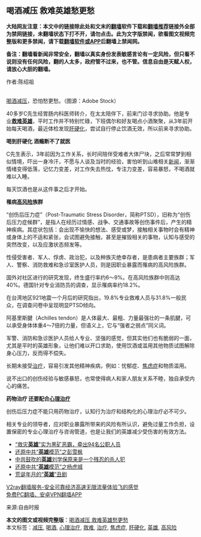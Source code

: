  <h2>喝酒减压 救难英雄愁更愁</h2> <p class="notice"><b>大陆网友注意：本文中的链接除此处和文末的<a href="https://github.com/bannedbook/fanqiang" >翻墙</a>软件下载和<a href="https://github.com/killgcd/justmysocks/blob/master/README.md">翻墙推荐</a>链接外全部为禁网链接，未翻墙状态下打不开，请勿点击。此为文字版禁闻，欲看图文视频完整版和更多禁闻，请下载<a href="https://github.com/bannedbook/fanqiang">翻墙软件或APP</a>后翻墙上禁闻网。</p><p>备注：翻墙看新闻非常安全，翻墙以真实身份发表敏感言论有一定风险，但只看不说则没有任何风险，翻的人太多，政府管不过来，也不管。信息自由是天赋人权，请放心大胆的翻墙。</b></p>  <div class="entry"> <p>作者:陈绍祖</p> <p><br /> <a href="https://www.bannedbook.org/bnews/tag/%E5%96%9D%E9%85%92/" class="st_tag internal_tag" rel="tag" title="标签 喝酒 下的日志">喝酒</a><a href="https://www.bannedbook.org/bnews/tag/%E5%87%8F%E5%8E%8B/" class="st_tag internal_tag" rel="tag" title="标签 减压 下的日志">减压</a>，恐怕愁更愁。（图源：Adobe Stock） </p> <p>40多岁C先生经胃肠内科医师转介，在太太陪伴下，前来门诊寻求协助。他是专业<strong><a href="https://www.bannedbook.org/bnews/tag/%E6%95%91%E9%9A%BE/" class="st_tag internal_tag" rel="tag" title="标签 救难 下的日志">救难</a><a href="https://www.bannedbook.org/bnews/tag/%E8%8B%B1%E9%9B%84/" class="st_tag internal_tag" rel="tag" title="标签 英雄 下的日志">英雄</a></strong>，平时工作并不特别忙碌，下班偶尔和好友喝点小酒聚聚，从3年前开始每天喝酒，最近体检发现<a href="https://www.bannedbook.org/bnews/tag/%e8%82%9d%e7%a1%ac%e5%8c%96/" class="st_tag internal_tag" rel="tag" title="标签 肝硬化 下的日志">肝硬化</a>，尝试自行停止饮酒无效，所以前来寻求协助。 </p> <p><strong>喝到肝硬化 酒瘾断不了就医</strong> </p> <p>C先生表示，3年前因为工作关系，长时间陪伴受难者大体尸块，之后常常梦到相似情境，吓出一身冷汗，不愿与人谈及当时的经验，害怕听到山难相关<span class='wp_keywordlink_affiliate'><a href="https://www.bannedbook.org/" title="新闻">新闻</a></span>，渐渐情绪变得低落，记忆力变差，对工作失去热忱，专注力变差，容易暴怒，不喝酒就难以入睡。 </p> <p>每天饮酒也是从这件事之后才开始。 </p>  <p><strong>罹病<a href="https://www.bannedbook.org/bnews/tag/%E9%AB%98%E9%A3%8E%E9%99%A9/" class="st_tag internal_tag" rel="tag" title="标签 高风险 下的日志">高风险</a>族群</strong> </p> <p>“创伤后压力症”（Post-Traumatic Stress Disorder，简称PTSD），旧称为“创伤后压力症候群”，是指人在经历过情感、战争、交通事故等创伤事件后，产生的精神疾病。其症状包括：会出现不愉快的想法、感受或梦，接触相关事物时会有精神或身体上的不适和紧张，会试图避免接触，甚至是摧毁相关的事物，认知与感受的突然改变，以及应激状态频发等。 </p> <p>性侵受害者、军人、俘虏、政治犯，以及种族灭绝幸存者，是患病者主要族群；军人、警察、消防救难和急诊室医护人员，则是因职业暴露而罹病的高风险族群。 </p> <p>国外对社区进行的研究发现，终生盛行率约6～9%。在高风险族群中则高达40%。德国针对专业消防员的调查，显示罹病率约18.2%。 </p> <p>在台湾地区921地震一个月后的研究指出，19.8%专业救难人员与31.8%一般民众，在调查问卷中呈现明显PTSD倾向。 </p> <p>阿基里斯腱（Achilles tendon）是人体最大、最粗、力量最强壮的一条肌腱，可以承受身体体重4～7倍的力量，但语义上，它与“强者之弱点”同义词。 </p>  <p>军警、消防和急诊医护人员给人专业、坚强的感觉，但其实他们也有脆弱的一面，尤其是平时的英雄形象，让他们难以开口求助，使用饮酒或滥用其他物质试图解除身心压力，反而得不偿失。 </p> <p>长期未接受<a href="https://www.bannedbook.org/bnews/tag/%e6%b2%bb%e7%96%97/" class="st_tag internal_tag" rel="tag" title="标签 治疗 下的日志">治疗</a>，容易引发其他精神疾病，例如：忧郁症、<a href="https://www.bannedbook.org/bnews/tag/%e7%84%a6%e8%99%91%e7%97%87/" class="st_tag internal_tag" rel="tag" title="标签 焦虑症 下的日志">焦虑症</a>和物质滥用。 </p> <p>说不出口的创伤经验与敏感暴怒，也常使得病人和家人朋友关系不睦，独自承受内心的痛苦。 </p> <p><strong>药物治疗 还要配合<a href="https://www.bannedbook.org/bnews/tag/%E5%BF%83%E7%90%86%E6%B2%BB%E7%96%97/" class="st_tag internal_tag" rel="tag" title="标签 心理治疗 下的日志">心理治疗</a></strong> </p> <p>创伤后压力症不能只用药物治疗，认知行为治疗和结构化的心理治疗必不可少。 </p> <p>相关专业的领导者，应对职业暴露所带来的风险有所认识，避免过量工作负担，设置保密的专业心理治疗与咨询管道，也是让我们的英雄减少受伤害的有效方法。 </p>  <ul class='op-related-articles' title='相关阅读'> <li><a href='https://www.bannedbook.org/bnews/baitai/20201102/1424300.html' target='_blank'>“救灾<b>英雄</b>”实为黑矿恶霸，牵出94名公职人员</a></li> <li><a href='https://www.bannedbook.org/bnews/lishi/20201102/1424192.html' target='_blank'>还原中共“<b>英雄</b>模范”之彭雪枫</a></li> <li><a href='https://www.bannedbook.org/bnews/lifebaike/20201101/1423843.html' target='_blank'>中共鼓吹的<b>英雄</b>刘学保原来是一个残忍的杀人犯</a></li> <li><a href='https://www.bannedbook.org/bnews/lishi/20201031/1423174.html' target='_blank'>还原中共“<b>英雄</b>模范”之杨虎城</a></li> <li><a href='https://www.bannedbook.org/bnews/lishi/20201030/1422598.html' target='_blank'>荒诞年月的“<b>英雄</b>”丑剧</a></li> </ul> <p class="texttj"> <a href="https://www.bannedbook.org/forum23/topic22702.html" target="_blank">V2ray翻墙服务-安全可靠经济高速无限流量体验飞的感觉</a><br/> <a href="https://github.com/bannedbook/fanqiang/wiki/%E7%A6%81%E9%97%BB%E7%BD%91%E5%AE%89%E5%8D%93%E7%BF%BB%E5%A2%99%E6%96%B0%E9%97%BBAPP" target="_blank">免费PC翻墙、安卓VPN翻墙APP</a></p><p>来源:自由时报</p><a name='sharetosocial'></a>       <div><b>本文的图文或视频完整版</b>：<a href='https://www.bannedbook.org/bnews/comments/20201106/1426902.html'>喝酒减压 救难英雄愁更愁</a></div>  </div><!--END ENTRY--> <div class="postfooter"> <div>本文标签：<a href="https://www.bannedbook.org/bnews/tag/%E5%87%8F%E5%8E%8B/" rel="tag">减压</a>, <a href="https://www.bannedbook.org/bnews/tag/%E5%96%9D%E9%85%92/" rel="tag">喝酒</a>, <a href="https://www.bannedbook.org/bnews/tag/%E5%BF%83%E7%90%86%E6%B2%BB%E7%96%97/" rel="tag">心理治疗</a>, <a href="https://www.bannedbook.org/bnews/tag/%E6%95%91%E9%9A%BE/" rel="tag">救难</a>, <a href="https://www.bannedbook.org/bnews/tag/%e6%b2%bb%e7%96%97/" rel="tag">治疗</a>, <a href="https://www.bannedbook.org/bnews/tag/%e7%84%a6%e8%99%91%e7%97%87/" rel="tag">焦虑症</a>, <a href="https://www.bannedbook.org/bnews/tag/%e8%82%9d%e7%a1%ac%e5%8c%96/" rel="tag">肝硬化</a>, <a href="https://www.bannedbook.org/bnews/tag/%E8%8B%B1%E9%9B%84/" rel="tag">英雄</a>, <a href="https://www.bannedbook.org/bnews/tag/%E9%AB%98%E9%A3%8E%E9%99%A9/" rel="tag">高风险</a></div>  </div><!--END POSTFOOTER--> 